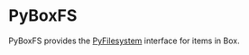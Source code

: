 PyBoxFS
=======

PyBoxFS provides the [PyFilesystem] interface for items in Box.

[PyFilesystem]: https://code.google.com/p/pyfilesystem/
